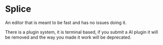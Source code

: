 # Splice

An editor that is meant to be fast and has no issues doing it.

There is a plugin system, it is terminal based, if you submit a AI plugin it will be removed and the way you made it work will be deprecated.
